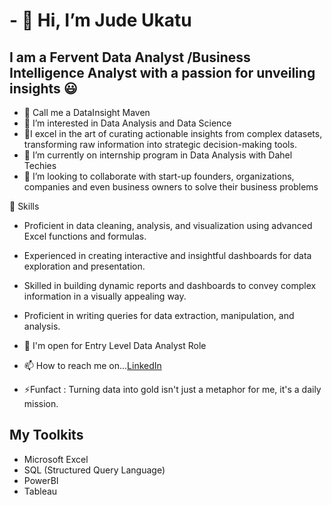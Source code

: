 # - 👋 Hi, I’m Jude Ukatu #
 ## I am a Fervent Data Analyst /Business Intelligence Analyst with a passion for unveiling insights 😃 ##
- 🔭 Call me a DataInsight Maven
- 👀 I’m interested in Data Analysis and Data Science
- 🔭I excel in the art of curating actionable insights from complex datasets, transforming raw information into strategic decision-making tools.
- 🌱 I’m currently on internship program in Data Analysis with Dahel Techies
- 💞️ I’m looking to collaborate with start-up founders, organizations, companies and even business owners to solve their business problems
  
🚀 Skills
- Proficient in data cleaning, analysis, and visualization using advanced Excel functions and formulas.
- Experienced in creating interactive and insightful dashboards for data exploration and presentation.
- Skilled in building dynamic reports and dashboards to convey complex information in a visually appealing way.
- Proficient in writing queries for data extraction, manipulation, and analysis.
 
- 👯 I'm open for Entry Level Data Analyst Role
- 📫 How to reach me on...[LinkedIn](https://www.linkedin.com/in/jude-ukatu-39a7871aa/)
- ⚡Funfact : Turning data into gold isn't just a metaphor for me, it's a daily mission.

## My Toolkits ##
- Microsoft Excel
- SQL (Structured Query Language)
- PowerBI
- Tableau

<!---
Jubeklinkz/Jubeklinkz is a ✨ special ✨ repository because its `README.md` (this file) appears on your GitHub profile.
You can click the Preview link to take a look at your changes.
--->
